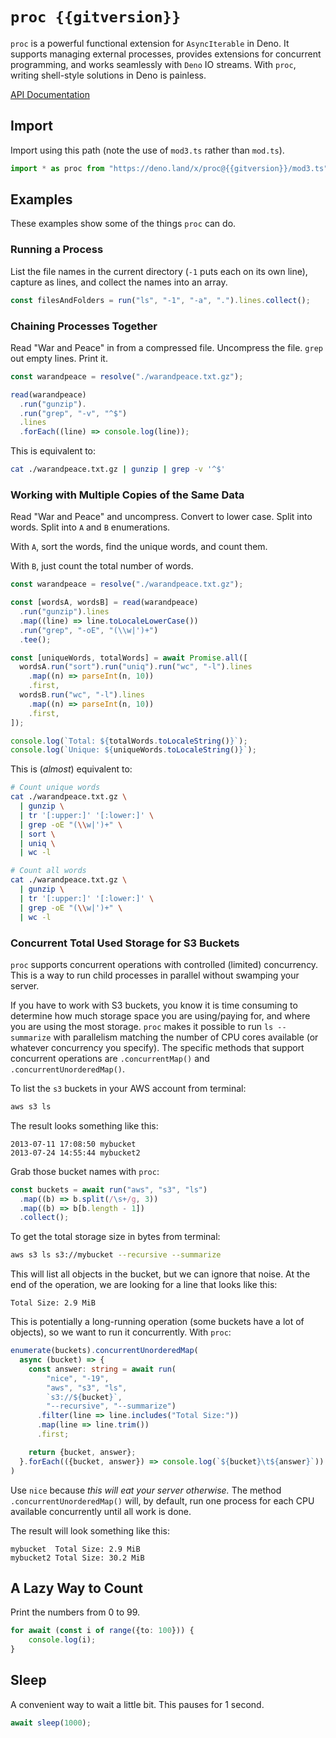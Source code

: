 # `proc {{gitversion}}`

`proc` is a powerful functional extension for `AsyncIterable` in Deno. It
supports managing external processes, provides extensions for concurrent
programming, and works seamlessly with `Deno` IO streams. With `proc`, writing
shell-style solutions in Deno is painless.

<a href="https://deno.land/x/proc@{{gitversion}}/mod3.ts" target="_blank">API
Documentation</a>

## Import

Import using this path (note the use of `mod3.ts` rather than `mod.ts`).

```typescript
import * as proc from "https://deno.land/x/proc@{{gitversion}}/mod3.ts";
```

## Examples

These examples show some of the things `proc` can do.

### Running a Process

List the file names in the current directory (`-1` puts each on its own line),
capture as lines, and collect the names into an array.

```typescript
const filesAndFolders = run("ls", "-1", "-a", ".").lines.collect();
```

### Chaining Processes Together

Read "War and Peace" in from a compressed file. Uncompress the file. `grep` out
empty lines. Print it.

```typescript
const warandpeace = resolve("./warandpeace.txt.gz");

read(warandpeace)
  .run("gunzip").
  .run("grep", "-v", "^$")
  .lines
  .forEach((line) => console.log(line));
```

This is equivalent to:

```sh
cat ./warandpeace.txt.gz | gunzip | grep -v '^$'
```

### Working with Multiple Copies of the Same Data

Read "War and Peace" and uncompress. Convert to lower case. Split into words.
Split into `A` and `B` enumerations.

With `A`, sort the words, find the unique words, and count them.

With `B`, just count the total number of words.

```typescript
const warandpeace = resolve("./warandpeace.txt.gz");

const [wordsA, wordsB] = read(warandpeace)
  .run("gunzip").lines
  .map((line) => line.toLocaleLowerCase())
  .run("grep", "-oE", "(\\w|')+")
  .tee();

const [uniqueWords, totalWords] = await Promise.all([
  wordsA.run("sort").run("uniq").run("wc", "-l").lines
    .map((n) => parseInt(n, 10))
    .first,
  wordsB.run("wc", "-l").lines
    .map((n) => parseInt(n, 10))
    .first,
]);

console.log(`Total: ${totalWords.toLocaleString()}`);
console.log(`Unique: ${uniqueWords.toLocaleString()}`);
```

This is (_almost_) equivalent to:

```sh
# Count unique words
cat ./warandpeace.txt.gz \
  | gunzip \
  | tr '[:upper:]' '[:lower:]' \
  | grep -oE "(\\w|')+" \
  | sort \
  | uniq \
  | wc -l 

# Count all words
cat ./warandpeace.txt.gz \
  | gunzip \
  | tr '[:upper:]' '[:lower:]' \
  | grep -oE "(\\w|')+" \
  | wc -l
```

### Concurrent Total Used Storage for S3 Buckets

`proc` supports concurrent operations with controlled (limited) concurrency.
This is a way to run child processes in parallel without swamping your server.

If you have to work with S3 buckets, you know it is time consuming to determine
how much storage space you are using/paying for, and where you are using the
most storage. `proc` makes it possible to run `ls --summarize` with parallelism
matching the number of CPU cores available (or whatever concurrency you
specify). The specific methods that support concurrent operations are
`.concurrentMap()` and `.concurrentUnorderedMap()`.

To list the `s3` buckets in your AWS account from terminal:

```sh
aws s3 ls
```

The result looks something like this:

```
2013-07-11 17:08:50 mybucket
2013-07-24 14:55:44 mybucket2
```

Grab those bucket names with `proc`:

```typescript
const buckets = await run("aws", "s3", "ls")
  .map((b) => b.split(/\s+/g, 3))
  .map((b) => b[b.length - 1])
  .collect();
```

To get the total storage size in bytes from terminal:

```sh
aws s3 ls s3://mybucket --recursive --summarize
```

This will list all objects in the bucket, but we can ignore that noise. At the
end of the operation, we are looking for a line that looks like this:

```
Total Size: 2.9 MiB
```

This is potentially a long-running operation (some buckets have a lot of
objects), so we want to run it concurrently. With `proc`:

```typescript
enumerate(buckets).concurrentUnorderedMap(
  async (bucket) => {
    const answer: string = await run(
        "nice", "-19",
        "aws", "s3", "ls", 
        `s3://${bucket}`, 
        "--recursive", "--summarize")
      .filter(line => line.includes("Total Size:"))
      .map(line => line.trim())
      .first;

    return {bucket, answer};
  }.forEach(({bucket, answer}) => console.log(`${bucket}\t${answer}`))
)
```

Use `nice` because _this will eat your server otherwise._ The method
`.concurrentUnorderedMap()` will, by default, run one process for each CPU
available concurrently until all work is done.

The result will look something like this:

```
mybucket  Total Size: 2.9 MiB
mybucket2 Total Size: 30.2 MiB
```

## A Lazy Way to Count

Print the numbers from 0 to 99.

```typescript
for await (const i of range({to: 100})) {
    console.log(i);
}
```

## Sleep

A convenient way to wait a little bit. This pauses for 1 second.

```typescript
await sleep(1000);
```
